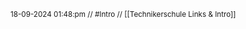 <sub class="descriptionSection">18-09-2024 01:48:pm // #Intro  // [[Technikerschule Links & Intro]]</sub>
